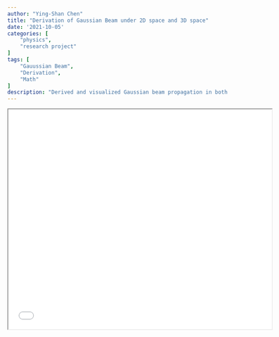 ```yaml
---
author: "Ying-Shan Chen"
title: "Derivation of Gaussian Beam under 2D space and 3D space"
date: '2021-10-05'
categories: [
    "physics",
    "research project"
]
tags: [
    "Gauussian Beam",
    "Derivation",
    "Math"
]
description: "Derived and visualized Gaussian beam propagation in both 2D and 3D space, analyzing beam evolution and spatial characteristics."
---
```

<p align="center" >
    <iframe class="pdf" src="/self/pdf/projects_physics/GaussianBeam/20211005.pdf" width="600" height="500"> </iframe>
</p>
